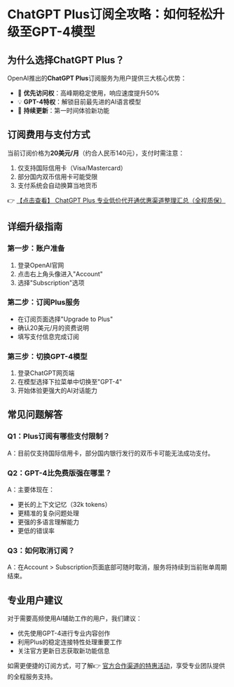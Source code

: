 # ChatGPT Plus订阅全攻略：如何轻松升级至GPT-4模型

## 为什么选择ChatGPT Plus？

OpenAI推出的**ChatGPT Plus**订阅服务为用户提供三大核心优势：
- 🚀 **优先访问权**：高峰期稳定使用，响应速度提升50%
- 💡 **GPT-4特权**：解锁目前最先进的AI语言模型
- 🔄 **持续更新**：第一时间体验新功能

## 订阅费用与支付方式

当前订阅价格为**20美元/月**（约合人民币140元），支付时需注意：
1. 仅支持国际信用卡（Visa/Mastercard）
2. 部分国内双币信用卡可能受限
3. 支付系统会自动换算当地货币

👉 [【点击查看】 ChatGPT Plus 专业低价代开通优惠渠道整理汇总（全程质保）](https://bit.ly/DaiKai)

## 详细升级指南

### 第一步：账户准备
1. 登录OpenAI官网
2. 点击右上角头像进入"Account"
3. 选择"Subscription"选项

### 第二步：订阅Plus服务
- 在订阅页面选择"Upgrade to Plus"
- 确认20美元/月的资费说明
- 填写支付信息完成订阅

### 第三步：切换GPT-4模型
1. 登录ChatGPT网页端
2. 在模型选择下拉菜单中切换至"GPT-4"
3. 开始体验更强大的AI对话能力

## 常见问题解答

### Q1：Plus订阅有哪些支付限制？
A：目前仅支持国际信用卡，部分国内银行发行的双币卡可能无法成功支付。

### Q2：GPT-4比免费版强在哪里？
A：主要体现在：
- 更长的上下文记忆（32k tokens）
- 更精准的复杂问题处理
- 更强的多语言理解能力
- 更低的错误率

### Q3：如何取消订阅？
A：在Account > Subscription页面底部可随时取消，服务将持续到当前账单周期结束。

## 专业用户建议

对于需要高频使用AI辅助工作的用户，我们建议：
- 优先使用GPT-4进行专业内容创作
- 利用Plus的稳定连接特性处理重要工作
- 关注官方更新日志获取新功能信息

如需更便捷的订阅方式，可了解👉 [官方合作渠道的特惠活动](https://bit.ly/DaiKai)，享受专业团队提供的全程服务支持。